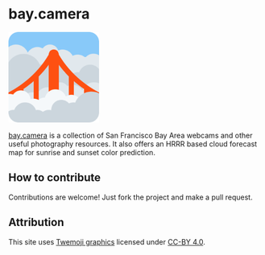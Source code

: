 # bay.camera

![logo](https://github.com/gongruya/bay-camera/blob/main/public/images/logo.png?raw=true)

[bay.camera](https://bay.camera) is a collection of San Francisco Bay Area
webcams and other useful photography resources. It also offers an HRRR based
cloud forecast map for sunrise and sunset color prediction.

## How to contribute
Contributions are welcome! Just fork the project and make a pull request.

## Attribution
This site uses [Twemoji graphics](https://twemoji.twitter.com) licensed under
[CC-BY 4.0](https://creativecommons.org/licenses/by/4.0/).
